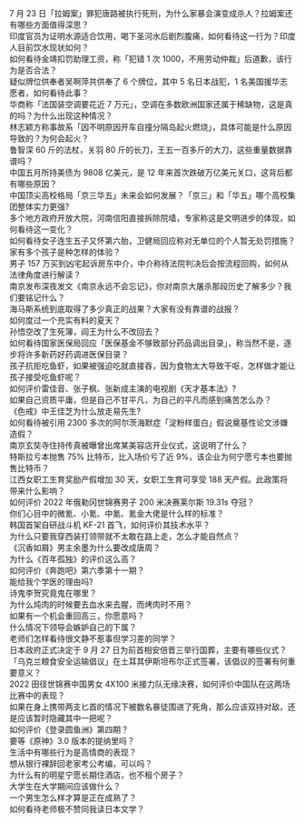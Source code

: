 7 月 23 日「拉姆案」罪犯唐路被执行死刑，为什么家暴会演变成杀人？拉姆案还有哪些方面值得深思？  
印度官员为证明水源适合饮用，喝下圣河水后剧烈腹痛，如何看待这一行为？印度人目前饮水现状如何？  
如何看待金靖扣罚助理工资，称「犯错 1 次 1000，不用劳动仲裁」后道歉，该行为是否合法？  
疑似牌位供奉者吴啊萍共供奉了 6 个牌位，其中 5 名日本战犯，1 名美国援华志愿者，如何看待此事？  
华商称「法国装空调要花近 7 万元」，空调在多数欧洲国家还属于稀缺物，这是真的吗？为什么出现这种情况？  
林志颖方称事故系「因不明原因开车自撞分隔岛起火燃烧」，具体可能是什么原因导致的？为何会起火？  
鲁智深 60 斤的法杖，关羽 80 斤的长刀，王五一百多斤的大刀，这些重量数据靠谱吗？  
中国五月所持美债为 9808 亿美元，是 12 年来首次跌破万亿美元关口，这背后都有哪些原因？  
中国顶尖高校格局「京三华五」未来会如何发展？「京三」和「华五」哪个高校集团整体实力更强?  
多个地方政府开放大院，河南信阳直接拆除院墙，专家称这是文明进步的体现，如何看待这一变化？  
如何看待女子连生五子又怀第六胎，卫健局回应称对无单位的个人暂无处罚措施？家有多个孩子是种怎样的体验？  
男子 157 万买到凶宅起诉房东中介，中介称待法院判决后会按流程回购，如何从法律角度进行解读？  
南京发布深夜发文《南京永远不会忘记》，你对南京大屠杀那段历史了解多少？我们要铭记什么？  
海马斯系统到底取得了多少真正的战果？大家有没有靠谱的战报？  
如何度过一个充实有料的夏天？  
孙悟空改了生死簿，阎王为什么不改回去？  
如何看待国家医保局回应「医保基金不够致部分药品调出目录」，称当然不是，逐步将许多新药好药调进医保目录？  
孩子抗拒吃鱼虾，如果被强迫吃就直接吞，因为食物太大导致干呕，怎样做才能让孩子接受吃鱼虾呢？  
如何评价雷佳音、张子枫、张新成主演的电视剧《天才基本法》?  
如果自己资质平庸，但是自己不甘平凡，为自己的平凡而感到痛苦怎么办？  
《色戒》中王佳芝为什么放走易先生?  
如何看待被引用 2300 多次的阿尔茨海默症「淀粉样蛋白」假说奠基性论文涉嫌造假？  
南京玄奘寺住持传真被曝曾出席某美容店开业仪式，这说明了什么？  
特斯拉亏本抛售 75% 比特币，比入场价亏了近 9%，该企业为何宁愿亏本也要抛售比特币？  
江西女职工生育奖励产假增加 30 天，女职工生育可享受 188 天产假。此政策将带来什么影响？  
如何评价 2022 年俄勒冈世锦赛男子 200 米决赛莱尔斯 19.31s 夺冠？  
你们心目中的微氪、小氪、中氪、氪金大佬是什么样的标准？  
韩国首架自研战斗机 KF-21 首飞，如何评价其技术水平？  
为什么只要我穿西装打领带就不太敢在路上走，怎么才能自然点？  
《沉香如屑》男主余墨为什么要改成唐周？  
为什么《百年孤独》的评价这么高？  
如何评价《奔跑吧》第六季第十一期？  
能给我个学医的理由吗?  
诗鬼李贺究竟鬼在哪里？  
为什么炖肉的时候要去血水来去腥，而烤肉时不用？  
如果有一个机会重回高三，你愿意吗？  
什么情况下领导会嫉妒自己的下属？  
老师们怎样看待很文静不惹事但学习差的同学？  
日本政府正式决定于 9 月 27 日为前首相安倍晋三举行国葬，主要有哪些仪式？  
「乌克兰粮食安全运输倡议」在土耳其伊斯坦布尔正式签署，该倡议的签署有何重要意义？  
2022 田径世锦赛中国男女 4X100 米接力队无缘决赛，如何评价中国队在这两场比赛中的表现？  
如果在身上携带两支匕首的情况下被数名暴徒围进了死角，那么应该双持对敌，还是应该暂时隐藏其中一把呢？  
如何评价《登录圆鱼洲》第四期？  
要等《原神》3.0 版本的提纳里吗？  
生活中有哪些行为是高情商的表现？  
想从银行裸辞回老家考公考编，可以吗？  
为什么有的明星宁愿长期住酒店，也不租个房子？  
大学生在大学期间应该做什么？  
一个男生怎么样才算是正在成熟了？  
如何看待老师极不赞同我读日本文学？  
